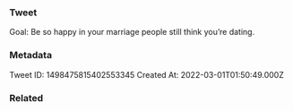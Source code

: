 ### Tweet
Goal: Be so happy in your marriage people still think you’re dating.

### Metadata
Tweet ID: 1498475815402553345
Created At: 2022-03-01T01:50:49.000Z

### Related

